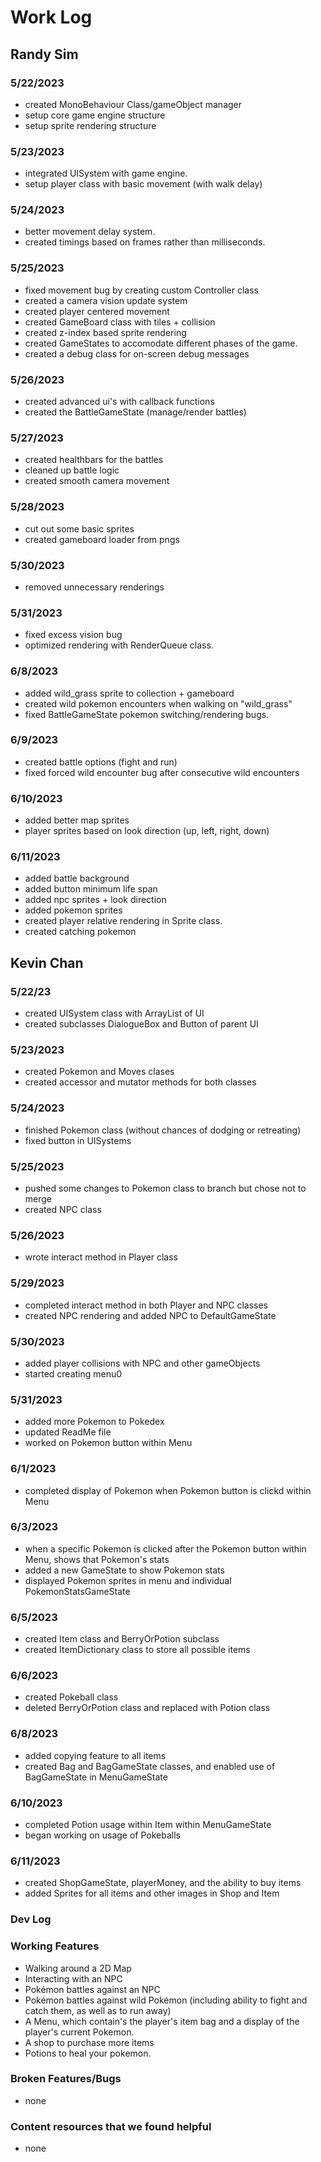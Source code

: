 # Work Log

## Randy Sim

### 5/22/2023

- created MonoBehaviour Class/gameObject manager
- setup core game engine structure
- setup sprite rendering structure

### 5/23/2023

- integrated UISystem with game engine.
- setup player class with basic movement (with walk delay)

### 5/24/2023

- better movement delay system.
- created timings based on frames rather than milliseconds.

### 5/25/2023

- fixed movement bug by creating custom Controller class
- created a camera vision update system
- created player centered movement
- created GameBoard class with tiles + collision
- created z-index based sprite rendering
- created GameStates to accomodate different phases of the game.
- created a debug class for on-screen debug messages

### 5/26/2023

- created advanced ui's with callback functions
- created the BattleGameState (manage/render battles)

### 5/27/2023

- created healthbars for the battles
- cleaned up battle logic
- created smooth camera movement

### 5/28/2023

- cut out some basic sprites
- created gameboard loader from pngs

### 5/30/2023

- removed unnecessary renderings

### 5/31/2023

- fixed excess vision bug
- optimized rendering with RenderQueue class.

### 6/8/2023

- added wild_grass sprite to collection + gameboard
- created wild pokemon encounters when walking on "wild_grass"
- fixed BattleGameState pokemon switching/rendering bugs.

### 6/9/2023

- created battle options (fight and run)
- fixed forced wild encounter bug after consecutive wild encounters

### 6/10/2023
- added better map sprites
- player sprites based on look direction (up, left, right, down)

### 6/11/2023
- added battle background
- added button minimum life span
- added npc sprites + look direction
- added pokemon sprites
- created player relative rendering in Sprite class.
- created catching pokemon

## Kevin Chan

### 5/22/23

- created UISystem class with ArrayList of UI
- created subclasses DialogueBox and Button of parent UI

### 5/23/2023

- created Pokemon and Moves clases
- created accessor and mutator methods for both classes

### 5/24/2023

- finished Pokemon class (without chances of dodging or retreating)
- fixed button in UISystems

### 5/25/2023

- pushed some changes to Pokemon class to branch but chose not to merge
- created NPC class

### 5/26/2023

- wrote interact method in Player class

### 5/29/2023

- completed interact method in both Player and NPC classes
- created NPC rendering and added NPC to DefaultGameState

### 5/30/2023

- added player collisions with NPC and other gameObjects
- started creating menu0

### 5/31/2023

- added more Pokemon to Pokedex
- updated ReadMe file
- worked on Pokemon button within Menu

### 6/1/2023

- completed display of Pokemon when Pokemon button is clickd within Menu

### 6/3/2023

- when a specific Pokemon is clicked after the Pokemon button within Menu, shows that Pokemon's stats
- added a new GameState to show Pokemon stats
- displayed Pokemon sprites in menu and individual PokemonStatsGameState

### 6/5/2023

- created Item class and BerryOrPotion subclass
- created ItemDictionary class to store all possible items

### 6/6/2023

- created Pokeball class
- deleted BerryOrPotion class and replaced with Potion class

### 6/8/2023

- added copying feature to all items
- created Bag and BagGameState classes, and enabled use of BagGameState in MenuGameState

### 6/10/2023

- completed Potion usage within Item within MenuGameState
- began working on usage of Pokeballs

### 6/11/2023

- created ShopGameState, playerMoney, and the ability to buy items
- added Sprites for all items and other images in Shop and Item

### Dev Log

### Working Features
- Walking around a 2D Map
- Interacting with an NPC
- Pokémon battles against an NPC
- Pokémon battles against wild Pokémon (including ability to fight and catch them, as well as to run away)
- A Menu, which contain's the player's item bag and a display of the player's current Pokemon.
- A shop to purchase more items
- Potions to heal your pokemon.

### Broken Features/Bugs
- none

### Content resources that we found helpful
- none
